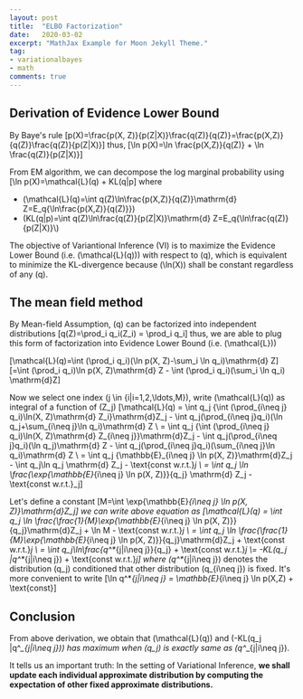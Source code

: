 ```yaml
---
layout: post
title:  "ELBO Factorization"
date:   2020-03-02
excerpt: "MathJax Example for Moon Jekyll Theme."
tag:
- variationalbayes 
- math
comments: true
---
```


## Derivation of Evidence Lower Bound

By Baye's rule
\[p(X)=\frac{p(X, Z)}{p(Z|X)}\frac{q(Z)}{q(Z)}=\frac{p(X,Z)}{q(Z)}\frac{q(Z)}{p(Z|X)}\]
thus,
\[\ln p(X)=\ln \frac{p(X,Z)}{q(Z)} + \ln \frac{q(Z)}{p(Z|X)}\]

From EM algorithm, we can decompose the log marginal probability using \[\ln p(X)=\mathcal{L}(q) + KL(q\|p\] where

- \(\mathcal{L}(q)=\int q(Z)\ln\frac{p(X,Z)}{q(Z)}\mathrm{d} Z=E_q\{\ln\frac{p(X,Z)}{q(Z)}\}\)
- \(KL(q\|p)=\int q(Z)\ln\frac{q(Z)}{p(Z|X)}\mathrm{d} Z=E_q\{\ln\frac{q(Z)}{p(Z|X)}\\)

The objective of Variantional Inference (VI) is to maximize the Evidence Lower Bound (i.e. \(\mathcal{L}(q)\)) with respect to \(q\), which is equivalent to minimize the KL-divergence because \(\ln(X)\) shall be constant regardless of any \(q\).

## The mean field method

By Mean-field Assumption, \(q\) can be factorized into independent distributions
\[q(Z)=\prod_i q_i(Z_i) = \prod_i q_i\]
thus, we are able to plug this form of factorization into Evidence Lower Bound (i.e. \(\mathcal{L}\))

\[\mathcal{L}(q)=\int (\prod_i q_i)(\ln p(X, Z)-\sum_i \ln q_i)\mathrm{d} Z\]
\[=\int (\prod_i q_i)\ln p(X, Z)\mathrm{d} Z - \int (\prod_i q_i)(\sum_i \ln q_i) \mathrm{d}Z\]

Now we select one index \(j \in \{i|i=1,2,\ldots,M\}\), write \(\mathcal{L}(q)\) as integral of a function of \(Z_j\) \[\mathcal{L}(q) = \int q_j \{\int (\prod_{i\neq j} q_i)\ln(X, Z)\mathrm{d} Z_i\}\mathrm{d}Z_j - \int q_j(\prod_{i\neq j}q_i)(\ln q_j+\sum_{i\neq j}\ln q_i)\mathrm{d} Z \\ = \int q_j \{\int (\prod_{i\neq j} q_i)\ln(X, Z)\mathrm{d} Z_{i\neq j}\}\mathrm{d}Z_j - \int q_j(\prod_{i\neq j}q_i)(\ln q_j)\mathrm{d} Z - \int q_j(\prod_{i\neq j}q_i)(\sum_{i\neq j}\ln q_i)\mathrm{d} Z \\ = \int q_j \{\mathbb{E}_{i\neq j} \ln p(X, Z)\}\mathrm{d}Z_j - \int q_j\ln q_j \mathrm{d} Z_j - \text{const w.r.t.}_j \\ = \int q_j \ln \frac{\exp{\mathbb{E}_{i\neq j} \ln p(X, Z)}}{q_j} \mathrm{d} Z_j - \text{const w.r.t.}_j\]

Let's define a constant \[M=\int \exp{\mathbb{E}_{i\neq j} \ln p(X, Z)}\mathrm{d}Z_j\] we can write above equation as \[\mathcal{L}(q) = \int q_j \ln \frac{\frac{1}{M}\exp{\mathbb{E}_{i\neq j} \ln p(X, Z)}}{q_j}\mathrm{d}Z_j + \ln M - \text{const w.r.t.}_j \\ = \int q_j \ln \frac{\frac{1}{M}\exp{\mathbb{E}_{i\neq j} \ln p(X, Z)}}{q_j}\mathrm{d}Z_j + \text{const w.r.t.}_j \\ = \int q_j\ln\frac{q^*_{j|i\neq j}}{q_j} + \text{const w.r.t.}_j \\= -KL(q_j \|q^*_{j|i\neq j}) + \text{const w.r.t.}_j\] where \(q^*_{j|i\neq j}\) denotes the distribution \(q_j\) conditioned that other distribution \(q_{i\neq j}\) is fixed. It's more convenient to write \[\ln q^*_{j|i\neq j} = \mathbb{E}_{i\neq j} \ln p(X,Z) + \text{const}\]

## Conclusion

From above derivation, we obtain that \(\mathcal{L}(q)\) and \(-KL(q_j \|q^*_{j|i\neq j})\) has maximum when \(q_j\) is exactly same as \(q^*_{j|i\neq j}\).

It tells us an important truth: In the setting of Variational Inference, **we shall update each individual approximate distribution by computing the expectation of other fixed approximate distributions.**
